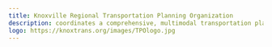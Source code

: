 ```yaml
---
title: Knoxville Regional Transportation Planning Organization
description: coordinates a comprehensive, multimodal transportation planning process for the Knoxville Urban Area
logo: https://knoxtrans.org/images/TPOlogo.jpg
---
```

